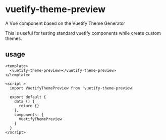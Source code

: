 # vuetify-theme-preview

A Vue component based on the Vuetify Theme Generator

This is useful for testing standard vuetify components while create custom themes.

## usage

```vue
<template>
  <vuetify-theme-preview></vuetify-theme-preview>
</template>

<script >
  import VuetifyThemePreview from 'vuetify-theme-preview'

  export default {
    data () {
      return {}
    },
    components: {
      VuetifyThemePreview
    }
  }
</script>
```
